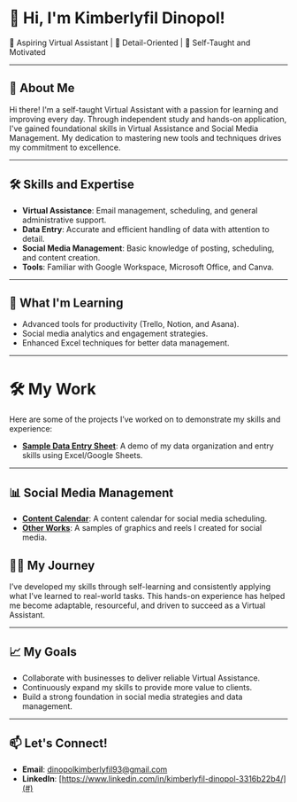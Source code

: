 # 👋 Hi, I'm Kimberlyfil Dinopol!
🎯 Aspiring Virtual Assistant | 📝 Detail-Oriented | 🌟 Self-Taught and Motivated  

---

## 🌟 About Me
Hi there! I'm a self-taught Virtual Assistant with a passion for learning and improving every day. 
Through independent study and hands-on application, I've gained foundational skills in Virtual Assistance and Social Media Management. 
My dedication to mastering new tools and techniques drives my commitment to excellence.

---

## 🛠️ Skills and Expertise
- **Virtual Assistance**: Email management, scheduling, and general administrative support.
- **Data Entry**: Accurate and efficient handling of data with attention to detail.
- **Social Media Management**: Basic knowledge of posting, scheduling, and content creation.
- **Tools**: Familiar with Google Workspace, Microsoft Office, and Canva.

---

## 🌱 What I'm Learning
- Advanced tools for productivity (Trello, Notion, and Asana).
- Social media analytics and engagement strategies.
- Enhanced Excel techniques for better data management.
  

---

# 🛠️ My Work  
Here are some of the projects I’ve worked on to demonstrate my skills and experience:  
- **[Sample Data Entry Sheet](https://drive.google.com/drive/folders/14ftAijcfuVaSldBoCU9Axem_aK0QLDwi?usp=sharing)**: A demo of my data organization and entry skills using Excel/Google Sheets.


---

## 📊 Social Media Management  
- **[Content Calendar](https://drive.google.com/drive/folders/1VjPDx3FqihQ9UkRdDwZWBLQaKK-sUsuO?usp=sharing)**: A content calendar for social media scheduling.  
- **[Other Works](https://drive.google.com/drive/folders/1rNWMSUQJJKUvsAk8riXJdPFLdD3DO1km?usp=sharing)**: A samples of graphics and reels I created for social media.  



## 🧗‍♀️ My Journey
I’ve developed my skills through self-learning and consistently applying what I’ve learned to real-world tasks. 
This hands-on experience has helped me become adaptable, resourceful, and driven to succeed as a Virtual Assistant.

---

## 📈 My Goals
- Collaborate with businesses to deliver reliable Virtual Assistance.
- Continuously expand my skills to provide more value to clients.
- Build a strong foundation in social media strategies and data management.

---

## 📫 Let's Connect!
- **Email**: [dinopolkimberlyfil93@gmail.com](mailto:dinopolkimberlyfil93@gmail.com)
- **LinkedIn**: [https://www.linkedin.com/in/kimberlyfil-dinopol-3316b22b4/](#)

